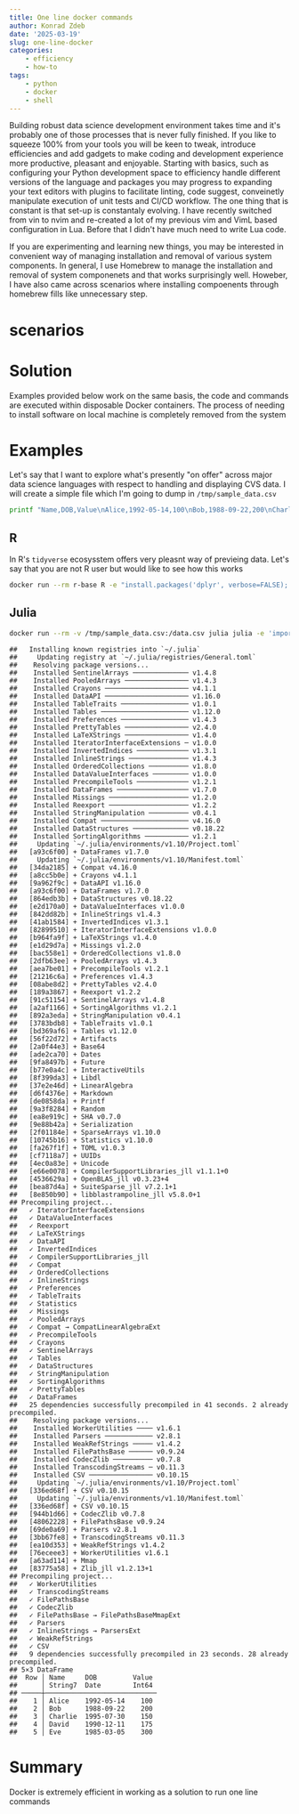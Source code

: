 ```yaml
---
title: One line docker commands
author: Konrad Zdeb
date: '2025-03-19'
slug: one-line-docker
categories: 
    - efficiency
    - how-to
tags:
    - python
    - docker
    - shell
---
```



Building robust data science development environment takes time and it's probably one of those processes that is never fully finished. If you like to squeeze 100% from your tools you will be keen to tweak, introduce efficiencies and add gadgets to make coding and development experience more productive, pleasant and enjoyable. Starting with basics, such as configuring your Python development space to efficiency handle different versions of the language and packages you may progress to expanding your text editors with plugins to facilitate linting, code suggest, conveinetly manipulate execution of unit tests and CI/CD workflow. The one thing that is constant is that set-up is constantaly evolving. I have recently switched from vin to nvim and re-created a lot of my previous vim and VimL based configuration in Lua. Before that I didn't have much need to write Lua code. 

If you are experimenting and learning new things, you may be interested in convenient way of managing installation and removal of various system components. In general, I use Homebrew to manage the installation and removal of system componenets and that works surprisingly well. Howeber, I have also came across scenarios where installing compoenents through homebrew fills like unnecessary step. 

# scenarios

# Solution

Examples provided below work on the same basis, the code and commands are executed within disposable Docker containers. The process of needing to install software on local machine is completely removed from the system

# Examples 

Let's say that I want to explore what's presently "on offer" across major data science languages with respect to handling and displaying CVS data. I will create a simple file which I'm going to dump in `/tmp/sample_data.csv` 


``` bash
printf "Name,DOB,Value\nAlice,1992-05-14,100\nBob,1988-09-22,200\nCharlie,1995-07-30,150\nDavid,1990-12-11,175\nEve,1985-03-05,300\n" > /tmp/sample_data.csv
```

## R

In R's `tidyverse` ecosysstem offers very pleasnt way of previeing data. Let's say that you are not R user but would like to see how this works


``` bash
docker run --rm r-base R -e "install.packages('dplyr', verbose=FALSE); dplyr::glimpse(mtcars)"
```


## Julia


``` bash
docker run --rm -v /tmp/sample_data.csv:/data.csv julia julia -e 'import Pkg; Pkg.add("DataFrames"); Pkg.add("CSV"); using CSV, DataFrames; df = CSV.read("/data.csv", DataFrame); println(df)'
```

```
##   Installing known registries into `~/.julia`
##     Updating registry at `~/.julia/registries/General.toml`
##    Resolving package versions...
##    Installed SentinelArrays ────────────── v1.4.8
##    Installed PooledArrays ──────────────── v1.4.3
##    Installed Crayons ───────────────────── v4.1.1
##    Installed DataAPI ───────────────────── v1.16.0
##    Installed TableTraits ───────────────── v1.0.1
##    Installed Tables ────────────────────── v1.12.0
##    Installed Preferences ───────────────── v1.4.3
##    Installed PrettyTables ──────────────── v2.4.0
##    Installed LaTeXStrings ──────────────── v1.4.0
##    Installed IteratorInterfaceExtensions ─ v1.0.0
##    Installed InvertedIndices ───────────── v1.3.1
##    Installed InlineStrings ─────────────── v1.4.3
##    Installed OrderedCollections ────────── v1.8.0
##    Installed DataValueInterfaces ───────── v1.0.0
##    Installed PrecompileTools ───────────── v1.2.1
##    Installed DataFrames ────────────────── v1.7.0
##    Installed Missings ──────────────────── v1.2.0
##    Installed Reexport ──────────────────── v1.2.2
##    Installed StringManipulation ────────── v0.4.1
##    Installed Compat ────────────────────── v4.16.0
##    Installed DataStructures ────────────── v0.18.22
##    Installed SortingAlgorithms ─────────── v1.2.1
##     Updating `~/.julia/environments/v1.10/Project.toml`
##   [a93c6f00] + DataFrames v1.7.0
##     Updating `~/.julia/environments/v1.10/Manifest.toml`
##   [34da2185] + Compat v4.16.0
##   [a8cc5b0e] + Crayons v4.1.1
##   [9a962f9c] + DataAPI v1.16.0
##   [a93c6f00] + DataFrames v1.7.0
##   [864edb3b] + DataStructures v0.18.22
##   [e2d170a0] + DataValueInterfaces v1.0.0
##   [842dd82b] + InlineStrings v1.4.3
##   [41ab1584] + InvertedIndices v1.3.1
##   [82899510] + IteratorInterfaceExtensions v1.0.0
##   [b964fa9f] + LaTeXStrings v1.4.0
##   [e1d29d7a] + Missings v1.2.0
##   [bac558e1] + OrderedCollections v1.8.0
##   [2dfb63ee] + PooledArrays v1.4.3
##   [aea7be01] + PrecompileTools v1.2.1
##   [21216c6a] + Preferences v1.4.3
##   [08abe8d2] + PrettyTables v2.4.0
##   [189a3867] + Reexport v1.2.2
##   [91c51154] + SentinelArrays v1.4.8
##   [a2af1166] + SortingAlgorithms v1.2.1
##   [892a3eda] + StringManipulation v0.4.1
##   [3783bdb8] + TableTraits v1.0.1
##   [bd369af6] + Tables v1.12.0
##   [56f22d72] + Artifacts
##   [2a0f44e3] + Base64
##   [ade2ca70] + Dates
##   [9fa8497b] + Future
##   [b77e0a4c] + InteractiveUtils
##   [8f399da3] + Libdl
##   [37e2e46d] + LinearAlgebra
##   [d6f4376e] + Markdown
##   [de0858da] + Printf
##   [9a3f8284] + Random
##   [ea8e919c] + SHA v0.7.0
##   [9e88b42a] + Serialization
##   [2f01184e] + SparseArrays v1.10.0
##   [10745b16] + Statistics v1.10.0
##   [fa267f1f] + TOML v1.0.3
##   [cf7118a7] + UUIDs
##   [4ec0a83e] + Unicode
##   [e66e0078] + CompilerSupportLibraries_jll v1.1.1+0
##   [4536629a] + OpenBLAS_jll v0.3.23+4
##   [bea87d4a] + SuiteSparse_jll v7.2.1+1
##   [8e850b90] + libblastrampoline_jll v5.8.0+1
## Precompiling project...
##   ✓ IteratorInterfaceExtensions
##   ✓ DataValueInterfaces
##   ✓ Reexport
##   ✓ LaTeXStrings
##   ✓ DataAPI
##   ✓ InvertedIndices
##   ✓ CompilerSupportLibraries_jll
##   ✓ Compat
##   ✓ OrderedCollections
##   ✓ InlineStrings
##   ✓ Preferences
##   ✓ TableTraits
##   ✓ Statistics
##   ✓ Missings
##   ✓ PooledArrays
##   ✓ Compat → CompatLinearAlgebraExt
##   ✓ PrecompileTools
##   ✓ Crayons
##   ✓ SentinelArrays
##   ✓ Tables
##   ✓ DataStructures
##   ✓ StringManipulation
##   ✓ SortingAlgorithms
##   ✓ PrettyTables
##   ✓ DataFrames
##   25 dependencies successfully precompiled in 41 seconds. 2 already precompiled.
##    Resolving package versions...
##    Installed WorkerUtilities ──── v1.6.1
##    Installed Parsers ──────────── v2.8.1
##    Installed WeakRefStrings ───── v1.4.2
##    Installed FilePathsBase ────── v0.9.24
##    Installed CodecZlib ────────── v0.7.8
##    Installed TranscodingStreams ─ v0.11.3
##    Installed CSV ──────────────── v0.10.15
##     Updating `~/.julia/environments/v1.10/Project.toml`
##   [336ed68f] + CSV v0.10.15
##     Updating `~/.julia/environments/v1.10/Manifest.toml`
##   [336ed68f] + CSV v0.10.15
##   [944b1d66] + CodecZlib v0.7.8
##   [48062228] + FilePathsBase v0.9.24
##   [69de0a69] + Parsers v2.8.1
##   [3bb67fe8] + TranscodingStreams v0.11.3
##   [ea10d353] + WeakRefStrings v1.4.2
##   [76eceee3] + WorkerUtilities v1.6.1
##   [a63ad114] + Mmap
##   [83775a58] + Zlib_jll v1.2.13+1
## Precompiling project...
##   ✓ WorkerUtilities
##   ✓ TranscodingStreams
##   ✓ FilePathsBase
##   ✓ CodecZlib
##   ✓ FilePathsBase → FilePathsBaseMmapExt
##   ✓ Parsers
##   ✓ InlineStrings → ParsersExt
##   ✓ WeakRefStrings
##   ✓ CSV
##   9 dependencies successfully precompiled in 23 seconds. 28 already precompiled.
## 5×3 DataFrame
##  Row │ Name     DOB         Value
##      │ String7  Date        Int64
## ─────┼────────────────────────────
##    1 │ Alice    1992-05-14    100
##    2 │ Bob      1988-09-22    200
##    3 │ Charlie  1995-07-30    150
##    4 │ David    1990-12-11    175
##    5 │ Eve      1985-03-05    300
```

# Summary

Docker is extremely efficient in working as a solution to run one line commands
